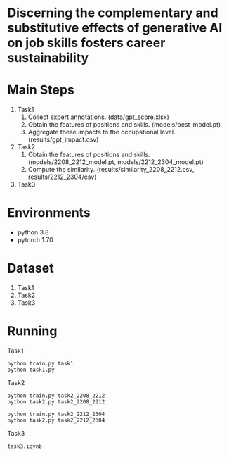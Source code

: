 # Discerning the complementary and substitutive effects of generative AI on job skills fosters career sustainability

# Main Steps

1. Task1
   1. Collect expert annotations. (data/gpt_score.xlsx)
   2. Obtain the features of positions and skills. (models/best_model.pt)
   3. Aggregate these impacts to the occupational level. (results/gpt_impact.csv)
2. Task2
   1. Obtain the features of positions and skills. (models/2208_2212_model.pt, models/2212_2304_model.pt)
   2. Compute the similarity. (results/similarity_2208_2212.csv, results/2212_2304/csv)
3. Task3

# Environments

+ python 3.8
+ pytorch 1.70

# Dataset

1. Task1
2. Task2
3. Task3

# Running

Task1

```shell
python train.py task1
python task1.py 
```

Task2

```shell
python train.py task2_2208_2212
python task2.py task2_2208_2212

python train.py task2_2212_2304
python task2.py task2_2212_2304
```

Task3

```
task3.ipynb
```
